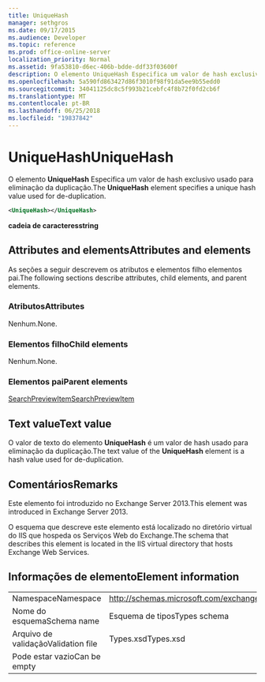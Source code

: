 ```yaml
---
title: UniqueHash
manager: sethgros
ms.date: 09/17/2015
ms.audience: Developer
ms.topic: reference
ms.prod: office-online-server
localization_priority: Normal
ms.assetid: 9fa53810-d6ec-406b-bdde-ddf33f03600f
description: O elemento UniqueHash Especifica um valor de hash exclusivo usado para eliminação da duplicação.
ms.openlocfilehash: 5a590fd863427d86f3010f98f91da5ee9b55edd0
ms.sourcegitcommit: 34041125dc8c5f993b21cebfc4f8b72f0fd2cb6f
ms.translationtype: MT
ms.contentlocale: pt-BR
ms.lasthandoff: 06/25/2018
ms.locfileid: "19837842"
---
```

# <a name="uniquehash"></a><span data-ttu-id="47470-103">UniqueHash</span><span class="sxs-lookup"><span data-stu-id="47470-103">UniqueHash</span></span>

<span data-ttu-id="47470-104">O elemento **UniqueHash** Especifica um valor de hash exclusivo usado para eliminação da duplicação.</span><span class="sxs-lookup"><span data-stu-id="47470-104">The **UniqueHash** element specifies a unique hash value used for de-duplication.</span></span> 
  
```XML
<UniqueHash></UniqueHash>
```

 <span data-ttu-id="47470-105">**cadeia de caracteres**</span><span class="sxs-lookup"><span data-stu-id="47470-105">**string**</span></span>
## <a name="attributes-and-elements"></a><span data-ttu-id="47470-106">Attributes and elements</span><span class="sxs-lookup"><span data-stu-id="47470-106">Attributes and elements</span></span>

<span data-ttu-id="47470-107">As seções a seguir descrevem os atributos e elementos filho elementos pai.</span><span class="sxs-lookup"><span data-stu-id="47470-107">The following sections describe attributes, child elements, and parent elements.</span></span>
  
### <a name="attributes"></a><span data-ttu-id="47470-108">Atributos</span><span class="sxs-lookup"><span data-stu-id="47470-108">Attributes</span></span>

<span data-ttu-id="47470-109">Nenhum.</span><span class="sxs-lookup"><span data-stu-id="47470-109">None.</span></span>
  
### <a name="child-elements"></a><span data-ttu-id="47470-110">Elementos filho</span><span class="sxs-lookup"><span data-stu-id="47470-110">Child elements</span></span>

<span data-ttu-id="47470-111">Nenhum.</span><span class="sxs-lookup"><span data-stu-id="47470-111">None.</span></span>
  
### <a name="parent-elements"></a><span data-ttu-id="47470-112">Elementos pai</span><span class="sxs-lookup"><span data-stu-id="47470-112">Parent elements</span></span>

[<span data-ttu-id="47470-113">SearchPreviewItem</span><span class="sxs-lookup"><span data-stu-id="47470-113">SearchPreviewItem</span></span>](searchpreviewitem.md)
  
## <a name="text-value"></a><span data-ttu-id="47470-114">Text value</span><span class="sxs-lookup"><span data-stu-id="47470-114">Text value</span></span>

<span data-ttu-id="47470-115">O valor de texto do elemento **UniqueHash** é um valor de hash usado para eliminação da duplicação.</span><span class="sxs-lookup"><span data-stu-id="47470-115">The text value of the **UniqueHash** element is a hash value used for de-duplication.</span></span> 
  
## <a name="remarks"></a><span data-ttu-id="47470-116">Comentários</span><span class="sxs-lookup"><span data-stu-id="47470-116">Remarks</span></span>

<span data-ttu-id="47470-117">Este elemento foi introduzido no Exchange Server 2013.</span><span class="sxs-lookup"><span data-stu-id="47470-117">This element was introduced in Exchange Server 2013.</span></span>
  
<span data-ttu-id="47470-118">O esquema que descreve este elemento está localizado no diretório virtual do IIS que hospeda os Serviços Web do Exchange.</span><span class="sxs-lookup"><span data-stu-id="47470-118">The schema that describes this element is located in the IIS virtual directory that hosts Exchange Web Services.</span></span>
  
## <a name="element-information"></a><span data-ttu-id="47470-119">Informações de elemento</span><span class="sxs-lookup"><span data-stu-id="47470-119">Element information</span></span>

|||
|:-----|:-----|
|<span data-ttu-id="47470-120">Namespace</span><span class="sxs-lookup"><span data-stu-id="47470-120">Namespace</span></span>  <br/> |http://schemas.microsoft.com/exchange/services/2006/types  <br/> |
|<span data-ttu-id="47470-121">Nome do esquema</span><span class="sxs-lookup"><span data-stu-id="47470-121">Schema name</span></span>  <br/> |<span data-ttu-id="47470-122">Esquema de tipos</span><span class="sxs-lookup"><span data-stu-id="47470-122">Types schema</span></span>  <br/> |
|<span data-ttu-id="47470-123">Arquivo de validação</span><span class="sxs-lookup"><span data-stu-id="47470-123">Validation file</span></span>  <br/> |<span data-ttu-id="47470-124">Types.xsd</span><span class="sxs-lookup"><span data-stu-id="47470-124">Types.xsd</span></span>  <br/> |
|<span data-ttu-id="47470-125">Pode estar vazio</span><span class="sxs-lookup"><span data-stu-id="47470-125">Can be empty</span></span>  <br/> ||
   

